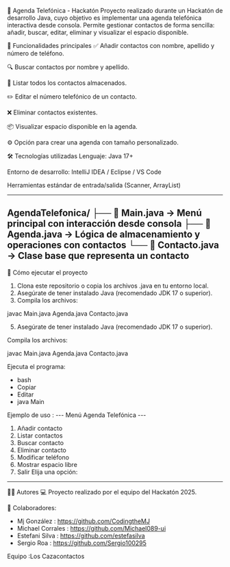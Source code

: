 📱 Agenda Telefónica - Hackatón
Proyecto realizado durante un Hackatón de desarrollo Java, cuyo objetivo es implementar una agenda telefónica interactiva desde consola. Permite gestionar contactos de forma sencilla: añadir, buscar, editar, eliminar y visualizar el espacio disponible.

🧠 Funcionalidades principales
✅ Añadir contactos con nombre, apellido y número de teléfono.

🔍 Buscar contactos por nombre y apellido.

📃 Listar todos los contactos almacenados.

✏️ Editar el número telefónico de un contacto.

❌ Eliminar contactos existentes.

📦 Visualizar espacio disponible en la agenda.

⚙️ Opción para crear una agenda con tamaño personalizado.

🛠️ Tecnologías utilizadas
Lenguaje: Java 17+

Entorno de desarrollo: IntelliJ IDEA / Eclipse / VS Code

Herramientas estándar de entrada/salida (Scanner, ArrayList)

---------------------------------------------------------------------------------------------------

AgendaTelefonica/
├── 📄 Main.java       → Menú principal con interacción desde consola
├── 📄 Agenda.java     → Lógica de almacenamiento y operaciones con contactos
└── 📄 Contacto.java   → Clase base que representa un contacto
------------------------------------------------------------------------------------------------------------
🚀 Cómo ejecutar el proyecto
1. Clona este repositorio o copia los archivos .java en tu entorno local.
2. Asegúrate de tener instalado Java (recomendado JDK 17 o superior).
3. Compila los archivos:

javac Main.java Agenda.java Contacto.java

5. Asegúrate de tener instalado Java (recomendado JDK 17 o superior).

Compila los archivos:

javac Main.java Agenda.java Contacto.java

Ejecuta el programa:

- bash
- Copiar
- Editar
- java Main

Ejemplo de uso : 
--- Menú Agenda Telefónica ---
1. Añadir contacto
2. Listar contactos
3. Buscar contacto
4. Eliminar contacto
5. Modificar teléfono
6. Mostrar espacio libre
7. Salir
Elija una opción:

--------------------------------

👨‍💻 Autores
💻 Proyecto realizado por el equipo del Hackatón 2025.

🚀 Colaboradores:

- Mj González :  https://github.com/CodingtheMJ
- Michael Corrales : https://github.com/Michael089-ui
- Estefani Silva : https://github.com/estefasilva
- Sergio Roa : https://github.com/Sergio100295

Equipo :Los Cazacontactos

